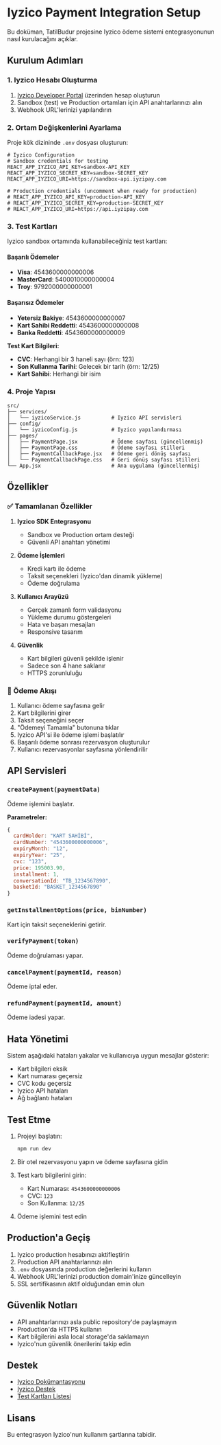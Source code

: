 # Iyzico Payment Integration Setup

Bu doküman, TatilBudur projesine Iyzico ödeme sistemi entegrasyonunun nasıl kurulacağını açıklar.

## Kurulum Adımları

### 1. Iyzico Hesabı Oluşturma

1. [Iyzico Developer Portal](https://dev.iyzipay.com/) üzerinden hesap oluşturun
2. Sandbox (test) ve Production ortamları için API anahtarlarınızı alın
3. Webhook URL'lerinizi yapılandırın

### 2. Ortam Değişkenlerini Ayarlama

Proje kök dizininde `.env` dosyası oluşturun:

```env
# Iyzico Configuration
# Sandbox credentials for testing
REACT_APP_IYZICO_API_KEY=sandbox-API_KEY
REACT_APP_IYZICO_SECRET_KEY=sandbox-SECRET_KEY
REACT_APP_IYZICO_URI=https://sandbox-api.iyzipay.com

# Production credentials (uncomment when ready for production)
# REACT_APP_IYZICO_API_KEY=production-API_KEY
# REACT_APP_IYZICO_SECRET_KEY=production-SECRET_KEY
# REACT_APP_IYZICO_URI=https://api.iyzipay.com
```

### 3. Test Kartları

Iyzico sandbox ortamında kullanabileceğiniz test kartları:

#### Başarılı Ödemeler
- **Visa**: 4543600000000006
- **MasterCard**: 5400010000000004
- **Troy**: 9792000000000001

#### Başarısız Ödemeler
- **Yetersiz Bakiye**: 4543600000000007
- **Kart Sahibi Reddetti**: 4543600000000008
- **Banka Reddetti**: 4543600000000009

**Test Kart Bilgileri:**
- **CVC**: Herhangi bir 3 haneli sayı (örn: 123)
- **Son Kullanma Tarihi**: Gelecek bir tarih (örn: 12/25)
- **Kart Sahibi**: Herhangi bir isim

### 4. Proje Yapısı

```
src/
├── services/
│   └── iyzicoService.js          # Iyzico API servisleri
├── config/
│   └── iyzicoConfig.js           # Iyzico yapılandırması
├── pages/
│   ├── PaymentPage.jsx           # Ödeme sayfası (güncellenmiş)
│   ├── PaymentPage.css           # Ödeme sayfası stilleri
│   ├── PaymentCallbackPage.jsx   # Ödeme geri dönüş sayfası
│   └── PaymentCallbackPage.css   # Geri dönüş sayfası stilleri
└── App.jsx                       # Ana uygulama (güncellenmiş)
```

## Özellikler

### ✅ Tamamlanan Özellikler

1. **Iyzico SDK Entegrasyonu**
   - Sandbox ve Production ortam desteği
   - Güvenli API anahtarı yönetimi

2. **Ödeme İşlemleri**
   - Kredi kartı ile ödeme
   - Taksit seçenekleri (Iyzico'dan dinamik yükleme)
   - Ödeme doğrulama

3. **Kullanıcı Arayüzü**
   - Gerçek zamanlı form validasyonu
   - Yükleme durumu göstergeleri
   - Hata ve başarı mesajları
   - Responsive tasarım

4. **Güvenlik**
   - Kart bilgileri güvenli şekilde işlenir
   - Sadece son 4 hane saklanır
   - HTTPS zorunluluğu

### 🔄 Ödeme Akışı

1. Kullanıcı ödeme sayfasına gelir
2. Kart bilgilerini girer
3. Taksit seçeneğini seçer
4. "Ödemeyi Tamamla" butonuna tıklar
5. Iyzico API'si ile ödeme işlemi başlatılır
6. Başarılı ödeme sonrası rezervasyon oluşturulur
7. Kullanıcı rezervasyonlar sayfasına yönlendirilir

## API Servisleri

### `createPayment(paymentData)`
Ödeme işlemini başlatır.

**Parametreler:**
```javascript
{
  cardHolder: "KART SAHİBİ",
  cardNumber: "4543600000000006",
  expiryMonth: "12",
  expiryYear: "25",
  cvc: "123",
  price: 195003.90,
  installment: 1,
  conversationId: "TB_1234567890",
  basketId: "BASKET_1234567890"
}
```

### `getInstallmentOptions(price, binNumber)`
Kart için taksit seçeneklerini getirir.

### `verifyPayment(token)`
Ödeme doğrulaması yapar.

### `cancelPayment(paymentId, reason)`
Ödeme iptal eder.

### `refundPayment(paymentId, amount)`
Ödeme iadesi yapar.

## Hata Yönetimi

Sistem aşağıdaki hataları yakalar ve kullanıcıya uygun mesajlar gösterir:

- Kart bilgileri eksik
- Kart numarası geçersiz
- CVC kodu geçersiz
- Iyzico API hataları
- Ağ bağlantı hataları

## Test Etme

1. Projeyi başlatın:
   ```bash
   npm run dev
   ```

2. Bir otel rezervasyonu yapın ve ödeme sayfasına gidin

3. Test kartı bilgilerini girin:
   - Kart Numarası: `4543600000000006`
   - CVC: `123`
   - Son Kullanma: `12/25`

4. Ödeme işlemini test edin

## Production'a Geçiş

1. Iyzico production hesabınızı aktifleştirin
2. Production API anahtarlarınızı alın
3. `.env` dosyasında production değerlerini kullanın
4. Webhook URL'lerinizi production domain'inize güncelleyin
5. SSL sertifikasının aktif olduğundan emin olun

## Güvenlik Notları

- API anahtarlarınızı asla public repository'de paylaşmayın
- Production'da HTTPS kullanın
- Kart bilgilerini asla local storage'da saklamayın
- Iyzico'nun güvenlik önerilerini takip edin

## Destek

- [Iyzico Dokümantasyonu](https://dev.iyzipay.com/tr)
- [Iyzico Destek](https://dev.iyzipay.com/tr/support)
- [Test Kartları Listesi](https://dev.iyzipay.com/tr/test-kartlari)

## Lisans

Bu entegrasyon Iyzico'nun kullanım şartlarına tabidir.
